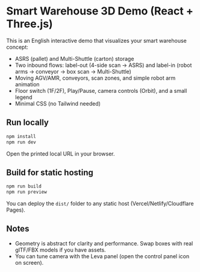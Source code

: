 # Smart Warehouse 3D Demo (React + Three.js)

This is an English interactive demo that visualizes your smart warehouse concept:
- ASRS (pallet) and Multi-Shuttle (carton) storage
- Two inbound flows: label-out (4-side scan -> ASRS) and label-in (robot arms -> conveyor -> box scan -> Multi-Shuttle)
- Moving AGV/AMR, conveyors, scan zones, and simple robot arm animation
- Floor switch (1F/2F), Play/Pause, camera controls (Orbit), and a small legend
- Minimal CSS (no Tailwind needed)

## Run locally
```bash
npm install
npm run dev
```
Open the printed local URL in your browser.

## Build for static hosting
```bash
npm run build
npm run preview
```
You can deploy the `dist/` folder to any static host (Vercel/Netlify/Cloudflare Pages).

## Notes
- Geometry is abstract for clarity and performance. Swap boxes with real glTF/FBX models if you have assets.
- You can tune camera with the Leva panel (open the control panel icon on screen).

